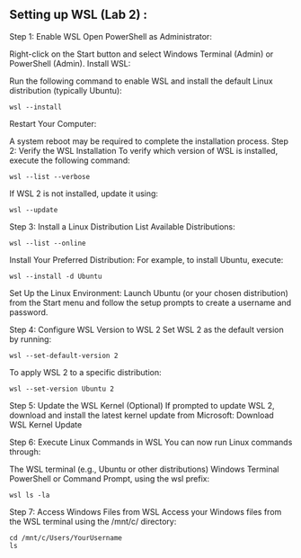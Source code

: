 ## Setting up WSL (Lab 2) :

Step 1: Enable WSL
Open PowerShell as Administrator:

Right-click on the Start button and select Windows Terminal (Admin) or PowerShell (Admin).
Install WSL:

Run the following command to enable WSL and install the default Linux distribution (typically Ubuntu):
```
wsl --install
```
Restart Your Computer:

A system reboot may be required to complete the installation process.
Step 2: Verify the WSL Installation
To verify which version of WSL is installed, execute the following command:
```
wsl --list --verbose
```
If WSL 2 is not installed, update it using:
```
wsl --update
```
Step 3: Install a Linux Distribution
List Available Distributions:
```
wsl --list --online
```
Install Your Preferred Distribution: For example, to install Ubuntu, execute:
```
wsl --install -d Ubuntu
```
Set Up the Linux Environment: Launch Ubuntu (or your chosen distribution) from the Start menu and follow the setup prompts to create a username and password.

Step 4: Configure WSL Version to WSL 2
Set WSL 2 as the default version by running:
```
wsl --set-default-version 2
```
To apply WSL 2 to a specific distribution:
```
wsl --set-version Ubuntu 2
```
Step 5: Update the WSL Kernel (Optional)
If prompted to update WSL 2, download and install the latest kernel update from Microsoft: Download WSL Kernel Update

Step 6: Execute Linux Commands in WSL
You can now run Linux commands through:

The WSL terminal (e.g., Ubuntu or other distributions)
Windows Terminal
PowerShell or Command Prompt, using the wsl prefix:
```
wsl ls -la
```
Step 7: Access Windows Files from WSL
Access your Windows files from the WSL terminal using the /mnt/c/ directory:
```
cd /mnt/c/Users/YourUsername
ls
```

